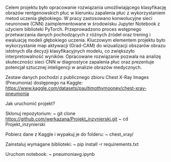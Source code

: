 Celem projektu było opracowanie rozwiązania umożliwiającego klasyfikację obrazów rentgenowskich płuc w kierunku zapalenia płuc z wykorzystaniem metod uczenia głębokiego.
W pracy zastosowano konwolucyjne sieci neuronowe (CNN) zaimplementowane w środowisku Jupyter Notebook z użyciem biblioteki PyTorch.
Przeprowadzono proces wstępnego przetwarzania danych pochodzących z różnych źródeł oraz trening i ewaluację modeli głębokiego uczenia.
Kluczowym elementem projektu było wykorzystanie map aktywacji (Grad-CAM) do wizualizacji obszarów obrazu istotnych dla decyzji klasyfikacyjnych modelu, co zwiększyło interpretowalność wyników.
Opracowane rozwiązanie pozwala na analizę skuteczności sieci CNN w diagnostyce zapalenia płuc oraz prezentuje potencjał sztucznej inteligencji w analizie obrazów medycznych.

Zestaw danych pochodzi z publicznego zbioru Chest X-Ray Images (Pneumonia) dostępnego na Kaggle: https://www.kaggle.com/datasets/paultimothymooney/chest-xray-pneumonia

Jak uruchomić projekt?

Sklonuj repozytorium:
~ git clone https://github.com/werkazana/Projekt_inzynierski.git
~ cd Projekt_inzynierski

Pobierz dane z Kaggle i wypakuj je do folderu:
~ chest_xray/

Zainstaluj wymagane biblioteki:
~ pip install -r requirements.txt

Uruchom notebook:
~ pneumoniavg.ipynb
